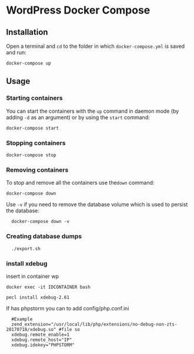 #  WordPress Docker Compose


## Installation

Open a terminal and `cd` to the folder in which `docker-compose.yml` is saved and run:

```
docker-compose up
```
## Usage

### Starting containers

You can start the containers with the `up` command in daemon mode (by adding `-d` as an argument) or by using the `start` command:

```
docker-compose start
```

### Stopping containers

```
docker-compose stop
```

### Removing containers

To stop and remove all the containers use the`down` command:

```
docker-compose down
```

Use `-v` if you need to remove the database volume which is used to persist the database:

```
  docker-compose down -v
```


### Creating database dumps

```
  ./export.sh
```


### install xdebug

insert in container wp

```
docker exec -it IDCONTAINER bash
```

```
pecl install xdebug-2.61
```
If has phpstorm you can to add config/php.conf.ini	

```
  #Example
  zend_extension="/usr/local/lib/php/extensions/no-debug-non-zts-20170718/xdebug.so" #file so
  xdebug.remote_enable=1
  xdebug.remote_host="IP"
  xdebug.idekey="PHPSTORM"
```


